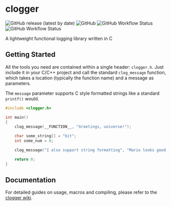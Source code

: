 # clogger
[comment]: <> (Badges generated at https://shields.io)
![GitHub release (latest by date)](https://img.shields.io/github/v/release/RogueSensei/clogger?label=clogger&style=flat-square)
![GitHub](https://img.shields.io/github/license/RogueSensei/clogger?style=flat-square)
![GitHub Workflow Status](https://img.shields.io/github/workflow/status/RogueSensei/clogger/CMake?label=UNIX%20Build&style=flat-square)
![GitHub Workflow Status](https://img.shields.io/github/workflow/status/RogueSensei/clogger/MSBuild?label=Windows%20Build&style=flat-square)

A lightweight functional logging library written in C
## Getting Started
All the tools you need are contained within a single header: `clogger.h`. Just include it in your C/C++ project and call the standard `clog_message` function, which takes a location (typically the function name) and a message as parameters.

The `message` parameter supports C style formatted strings like a standard `printf()` would. 
```c
#include <clogger.h>

int main()
{
    clog_message(__FUNCTION__, "Greetings, universe!");

    char some_string[] = "bit";
    int some_num = 8;

    clog_message("I also support string formatting", "Mario looks good in %i-%s", some_num, some_string);

    return 0;
}
```
## Documentation
For detailed guides on usage, macros and compiling, please refer to the [clogger wiki](https://github.com/RogueSensei/clogger/wiki).